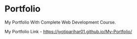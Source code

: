 # Portfolio
My Portfolio With Complete Web Development Course.



My Portfolio Link - https://jyotiparihar01.github.io/My-Portfolio/
